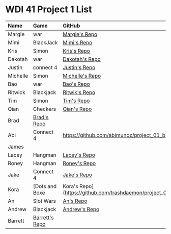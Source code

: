 # WDI 41 Project 1 List

| Name     |  Game | GitHub                                                         |                                                     
| :------- |:------- |:-------------------------------------------------------------- | 
| Margie    |   war      | [Margie's Repo](https://github.com/margier/project_01_build_a_game)|
| Mimi   | BlackJack | [Mimi's Repo](https://github.com/mimischirm/project_01_build_a_game)        |    
| Kris    | Simon | [Kris's Repo](https://github.com/Krystneto/project_01_build_a_game)      |
| Dakotah    | war | [Dakotah's Repo](https://github.com/walkerdakotah/project_01_build_a_game)      |    
| Justin  | connect 4 | [Justin's Repo](https://github.com/blizm87/project_01_build_a_game)  |
| Michelle | Simon | [Michelle's Repo](https://github.com/miblee/project_01_build_a_game)   |   
| Bao      | war |[Bao's Repo](https://github.com/baokhoavu/project_01_build_a_game) |
| Ritwick     | Blackjack | [Ritwik's Repo](https://github.com/ritz1337/project_01_build_a_game)  |              
| Tim      | Simon | [Tim's Repo](https://github.com/crimclark/project_01_build_a_game)   |        
| Qian  | Checkers|[Qian's Repo](https://github.com/Hesai69/project_01_build_a_game)   |
| Brad    |  [Brad's Repo](https://github.com/bkmorgan3/project_01_build_a_game)       |
| Abi     | Connect 4 | https://github.com/abimunoz/project_01_build_a_game.git |    
| James    |       |
| Lacey    | Hangman | [Lacey's Repo](https://github.com/lacerbeams/project_01_build_a_game)       |    
| Roney    |Hangman | [Roney's Repo](https://github.com/ronyarmas/project_01_build_a_game)   |
| Jake | Connect 4 |[Jake's Repo](https://github.com/jmiller-io/project_01_build_a_game)    |   
| Kora     | [Dots and Boxe | Kora's Repo](https://github.com/trashdaemon/project_01_build_a_game) |
| An     | Slot Wars| [An's Repo](https://github.com/secretagentan/project_01_build_a_game) |              
| Andrew      | Blackjack | [Andrew's Repo](https://github.com/amaidah/project_01_build_a_game)  |        
| Barrett  | [Barrett's Repo](https://github.com/yeahbq/project_01_build_a_game)   |
